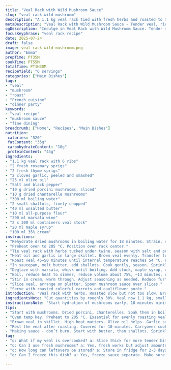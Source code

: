 ```yaml
---
title: "Veal Rack with Wild Mushroom Sauce"
slug: "veal-rack-wild-mushroom"
description: "A 1.1 kg veal rack tied with fresh herbs and roasted to medium. Paired with a wild mushroom sauce featuring rehydrated dried porcini and chanterelles, marsala, veal stock, and a touch of maple syrup. Cream finalizes the sauce, balanced and thickened for spooning. Oven roasted about 45 minutes; resting brings temperature to medium. Mushrooms soak for 18 minutes. Sauce reduced till slightly syrupy, about 13 minutes after combining liquids. Serve sliced veal topped with sauce alongside roasted heirloom carrots and cauliflower mash for contrast."
metaDescription: "Veal Rack with Wild Mushroom Sauce - Tender veal, rich sauce, earthy mushrooms. Perfect dish for a special occasion. Elevate your dining experience."
ogDescription: "Indulge in Veal Rack with Wild Mushroom Sauce. Tender meat and delicious sauce. Perfect for impressing guests at dinner."
focusKeyphrase: "veal rack recipe"
date: 2025-07-24
draft: false
image: veal-rack-wild-mushroom.png
author: "Emma"
prepTime: PT35M
cookTime: PT55M
totalTime: PT1H30M
recipeYield: "6 servings"
categories: ["Main Dishes"]
tags:
- "veal"
- "mushroom"
- "roast"
- "French cuisine"
- "dinner party"
keywords:
- "veal recipe"
- "mushroom sauce"
- "fine dining"
breadcrumb: ["Home", "Recipes", "Main Dishes"]
nutrition: 
 calories: "520"
 fatContent: "35g"
 carbohydrateContent: "10g"
 proteinContent: "45g"
ingredients:
- "1.1 kg veal rack with 6 ribs"
- "2 fresh rosemary sprigs"
- "2 fresh thyme sprigs"
- "2 cloves garlic, peeled and smashed"
- "25 ml olive oil"
- "Salt and black pepper"
- "10 g dried porcini mushrooms, sliced"
- "10 g dried chanterelle mushrooms"
- "300 ml boiling water"
- "2 small shallots, finely chopped"
- "40 ml unsalted butter"
- "10 ml all-purpose flour"
- "200 ml marsala wine"
- "2 x 300 ml containers veal stock"
- "20 ml maple syrup"
- "100 ml 35% cream"
instructions:
- "Rehydrate dried mushrooms in boiling water for 18 minutes. Strain, reserve soaking liquid."
- "Preheat oven to 205 °C. Position oven rack center."
- "Tie veal rack with herbs tucked under twine, season with salt and pepper."
- "Heat oil and garlic in large skillet. Brown veal evenly. Transfer to roasting pan."
- "Roast veal 45–50 minutes until internal temperature reaches 54 °C. Remove; cover plate. Carryover heat raises to 60 °C in 10 minutes. Rest covered."
- "In saucepan, melt butter, add shallots. Cook gently, season. Sprinkle flour, stir 1 minute."
- "Deglaze with marsala, whisk until boiling. Add stock, maple syrup, rehydrated mushrooms, and soaking juice."
- "Boil, reduce heat to simmer, reduce volume about 75%, ~13 minutes, until sauce thickens."
- "Stir in cream, warm through. Adjust seasoning as needed. Reduce further if sauce too thin, aim for 430 ml."
- "Slice veal, arrange on platter. Spoon mushroom sauce over slices."
- "Serve with roasted colorful carrots and cauliflower purée."
introduction: "Veal rack with herbs. Roasted slow but not too slow. Brown first, caramelized edges. Rest wait, temp rise. Mushrooms—porcini, chanterelles—dried, soak in hot water. Sauce thickens, marsala and veal stock, touch maple for sweetness. Cream gives silkiness. Sharp shallots softened in butter. Roasted veg: carrots, mix of colors to break monotony, sweet earthiness. Cauliflower mash for texture contrast. Semi-classic but tweak here: chanterelle replaces more common morels—earthier, woodsy twist. Maple less expected, adds warmth—play between sweet and savory. Timing precise, relocation of steps to optimize flow."
ingredientsNote: "Cut quantities by roughly 30%. Veal now 1.1 kg, smaller rack, easier to handle for medium doneness. Herbs scaled down to 2 sprigs each, less overpowering. Garlic kept whole cloves, lightly smashed for flavor release but not burnt in pan. Switching dried mushrooms: porcini remains but substitute chanterelles for morels—different but wild, deeper umami flavor profile. Slightly less butter and flour for lighter roux sauce base—makes marsala shine instead of being overwhelmed by starch. Stock standard veal, two containers, consistent base flavor. Maple syrup down to 20 ml, subtle sweet note without masking mushrooms. Cream scaled back to 100 ml to keep sauce luscious but not too heavy."
instructionsNote: "Start hydration of mushrooms early, 18 minutes minimum. Strain carefully, keep soaking liquid in sauce—packed with flavor. Oven set hotter at 205 °C, roasting time shifted slightly shorter, 45–50 minutes, internal temp target quest 54 °C to retain juiciness. Resting time constant; carryover heat brings to approx. 60 °C, slices juicier. Browning done in large skillet with good olive oil and garlic crushed, flavor foundation. Sauce built in steps: butter, then shallots softening, flour sprinkled and cooked gently—no burning. Marsala added gradually, whisked, boiling before liquids combined, allows reduction control. Reduction to 430 ml thick sauce, syrupy consistency, about 13 minutes simmer. Final cream addition warms, not boils. Season taste-test, adjust salt/pepper. Serve veal slices smothered with sauce. Side veggies chosen for color and earthiness—roasted carrots a sweet counterpoint, cauliflower purée creamy backbone. Timing staggered to keep warm everything, sauce last step. No resting veal uncovered; covered to avoid crust drying."
tips:
- "Start with mushrooms. Dried porcini, chanterelles. Soak them in boiling water 18 minutes. Don't skip this step. Flavor packed and depth increased."
- "Oven temp key. Preheat to 205 °C. Essential for evenly roasting veal. Helps achieve that perfect medium doneness. Avoid opening door too often."
- "Brown veal in skillet. High heat matters. Olive oil helps. Garlic smashed, not chopped. Adds subtle flavor. Avoid burning garlic; keep an eye."
- "Rest the veal after roasting. Covered for 10 minutes. Carryover cooking brings temp up 60 °C. Juiciness maintained that way. Don’t rush this step."
- "Making sauce - don’t burn. Start with butter, then shallots. Sprinkle flour, stir for minute. Key to smoothness. Marsala, stock added next; whisk well."
faq:
- "q: What if my veal is overcooked? a: Slice thick for more tender bits. Serve with lots of sauce. Layering can mask dryness. Consider drinking wine too."
- "q: Can I use fresh mushrooms? a: Yes, fresh works but adjust amounts. Flavor profiles change. More depth with dried. Fresh adds different texture."
- "q: How long can leftovers be stored? a: Store in fridge for 2-3 days. Reseal tightly. Reheat on low; prevent dryness. Saucing again helps restore moisture."
- "q: Can I freeze this dish? a: Yes, freeze sauce separate. Make sure veal cools. Store in airtight. Will stay good 2-3 months. Thaw slowly in fridge."

---
```

